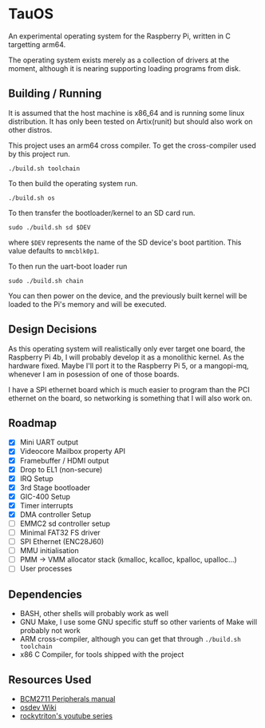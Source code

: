 # TauOS

An experimental operating system for the Raspberry Pi, written in C targetting
arm64.

The operating system exists merely as a collection of drivers at the moment,
although it is nearing supporting loading programs from disk.

## Building / Running

It is assumed that the host machine is x86\_64 and is running some linux distribution.
It has only been tested on Artix(runit) but should also work on other distros.

This project uses an arm64 cross compiler. To get the cross-compiler used by this project run.

```
./build.sh toolchain
```

To then build the operating system run.

```
./build.sh os 
```

To then transfer the bootloader/kernel to an SD card run.

```
sudo ./build.sh sd $DEV
```

where `$DEV` represents the name of the SD device's boot partition. This value
defaults to `mmcblk0p1`.

To then run the uart-boot loader run

```
sudo ./build.sh chain
```

You can then power on the device, and the previously built kernel will be loaded to the Pi's memory
and will be executed.


## Design Decisions

As this operating system will realistically only ever target one board, the
Raspberry Pi 4b, I will probably develop it as a monolithic kernel. As the hardware
fixed. Maybe I'll port it to the Raspberry Pi 5, or a mangopi-mq, whenever I am in
posession of one of those boards.

I have a SPI ethernet board which is much easier to program than the PCI ethernet
on the board, so networking is something that I will also work on.

## Roadmap

- [x] Mini UART output
- [x] Videocore Mailbox property API
- [x] Framebuffer / HDMI output
- [x] Drop to EL1 (non-secure)
- [x] IRQ Setup
- [x] 3rd Stage bootloader
- [x] GIC-400 Setup
- [x] Timer interrupts
- [x] DMA controller Setup
- [ ] EMMC2 sd controller setup 
- [ ] Minimal FAT32 FS driver
- [ ] SPI Ethernet (ENC28J60)
- [ ] MMU initialisation
- [ ] PMM -> VMM allocator stack (kmalloc, kcalloc, kpalloc, upalloc...)
- [ ] User processes

## Dependencies

* BASH, other shells will probably work as well
* GNU Make, I use some GNU specific stuff so other varients of Make will probably not work
* ARM cross-compiler, although you can get that through `./build.sh toolchain`
* x86 C Compiler, for tools shipped with the project

## Resources Used

* [BCM2711 Peripherals manual](https://datasheets.raspberrypi.com/bcm2711/bcm2711-peripherals.pdf)
* [osdev Wiki](https://wiki.osdev.org/ARM_Overview)
* [rockytriton's youtube series](https://github.com/rockytriton/LLD)
